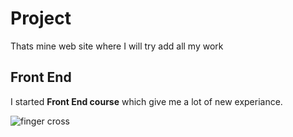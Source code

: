 
# Project
Thats mine web site where I will try add all my work
## Front End 
I started **Front End course** which give me a lot of new experiance.

![finger cross](https://em-content.zobj.net/source/animated-noto-color-emoji/356/crossed-fingers_1f91e.gif)
